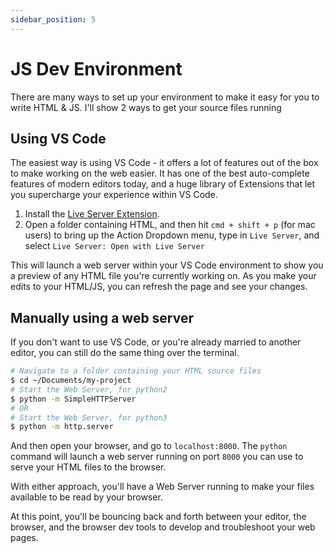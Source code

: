 ```yaml
---
sidebar_position: 5
---
```


# JS Dev Environment

There are many ways to set up your environment to make it easy for you to write HTML & JS. I'll show 2 ways to get your source files running

## Using VS Code

The easiest way is using VS Code - it offers a lot of features out of the box to make working on the web easier. It has one of the best auto-complete features of modern editors today, and a huge library of Extensions that let you supercharge your experience within VS Code.

1. Install the [Live Server Extension](https://marketplace.visualstudio.com/items?itemName=ritwickdey.LiveServer).
2. Open a folder containing HTML, and then hit `cmd + shift + p` (for mac users) to bring up the Action Dropdown menu, type in `Live Server`, and select `Live Server: Open with Live Server`

This will launch a web server within your VS Code environment to show you a preview of any HTML file you're currently working on. As you make your edits to your HTML/JS, you can refresh the page and see your changes.

## Manually using a web server

If you don't want to use VS Code, or you're already married to another editor, you can still do the same thing over the terminal.

```bash
# Navigate to a folder containing your HTML source files
$ cd ~/Documents/my-project
# Start the Web Server, for python2
$ python -m SimpleHTTPServer
# OR
# Start the Web Server, for python3
$ python -m http.server
```
And then open your browser, and go to `localhost:8000`. The `python` command will launch a web server running on port `8000` you can use to serve your HTML files to the browser.

With either approach, you'll have a Web Server running to make your files available to be read by your browser.

At this point, you'll be bouncing back and forth between your editor, the browser, and the browser dev tools to develop and troubleshoot your web pages.
